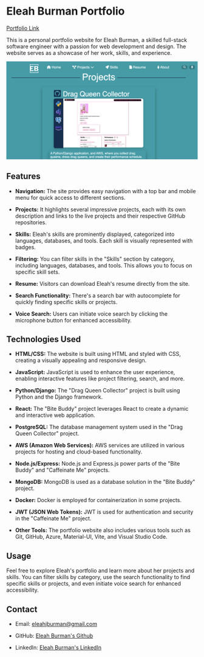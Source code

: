 # Eleah Burman Portfolio

[Portfolio Link](https://eleahburmanportfolio.fly.dev/)

 This is a personal portfolio website for Eleah Burman, a skilled full-stack software engineer with a passion for web development and design. The website serves as a showcase of her work, skills, and experience.

 ![Portfolio Screenshot](/assets/images/portfolio-ss.png?raw=true "Eleah Burman Portfolio Screenshot")

## Features

- **Navigation:** The site provides easy navigation with a top bar and mobile menu for quick access to different sections.

- **Projects:** It highlights several impressive projects, each with its own description and links to the live projects and their respective GitHub repositories.

- **Skills:** Eleah's skills are prominently displayed, categorized into languages, databases, and tools. Each skill is visually represented with badges.

- **Filtering:** You can filter skills in the "Skills" section by category, including languages, databases, and tools. This allows you to focus on specific skill sets.

- **Resume:** Visitors can download Eleah's resume directly from the site.

- **Search Functionality:** There's a search bar with autocomplete for quickly finding specific skills or projects.

- **Voice Search:** Users can initiate voice search by clicking the microphone button for enhanced accessibility.

## Technologies Used

- **HTML/CSS:** The website is built using HTML and styled with CSS, creating a visually appealing and responsive design.

- **JavaScript:** JavaScript is used to enhance the user experience, enabling interactive features like project filtering, search, and more.

- **Python/Django:** The "Drag Queen Collector" project is built using Python and the Django framework.

- **React:** The "Bite Buddy" project leverages React to create a dynamic and interactive web application.

- **PostgreSQL:** The database management system used in the "Drag Queen Collector" project.

- **AWS (Amazon Web Services):** AWS services are utilized in various projects for hosting and cloud-based functionality.

- **Node.js/Express:** Node.js and Express.js power parts of the "Bite Buddy" and "Caffeinate Me" projects.

- **MongoDB:** MongoDB is used as a database solution in the "Bite Buddy" project.

- **Docker:** Docker is employed for containerization in some projects.

- **JWT (JSON Web Tokens):** JWT is used for authentication and security in the "Caffeinate Me" project.

- **Other Tools:** The portfolio website also includes various tools such as Git, GitHub, Azure, Material-UI, Vite, and Visual Studio Code.

## Usage

Feel free to explore Eleah's portfolio and learn more about her projects and skills. You can filter skills by category, use the search functionality to find specific skills or projects, and even initiate voice search for enhanced accessibility.

## Contact

- Email: [eleahjburman@gmail.com](mailto:eleahjburman@gmail.com)

- GitHub: [Eleah Burman's Github](https://github.com/EleahBurman/)

- LinkedIn: [Eleah Burman's LinkedIn](https://www.linkedin.com/in/eleahburman/)
